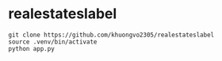 # realestateslabel
```
git clone https://github.com/khuongvo2305/realestateslabel
source .venv/bin/activate
python app.py
```
